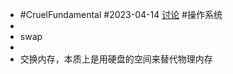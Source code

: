 - #CruelFundamental #2023-04-14 [讨论](https://github.com/CYZH1307/CruelFundamental/tree/main/homework/202304/14) #操作系统
-
- swap
-
- 交换内存，本质上是用硬盘的空间来替代物理内存